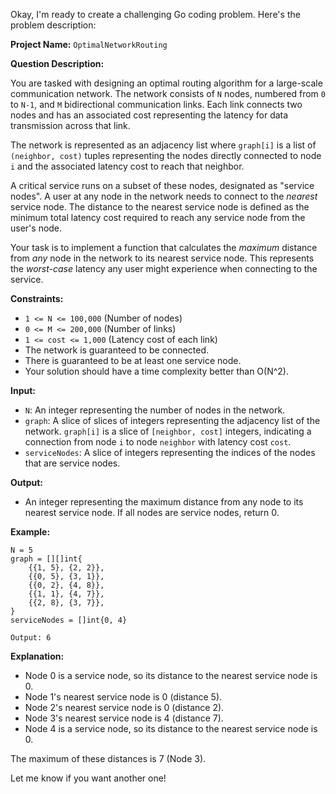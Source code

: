 Okay, I'm ready to create a challenging Go coding problem. Here's the problem description:

**Project Name:** `OptimalNetworkRouting`

**Question Description:**

You are tasked with designing an optimal routing algorithm for a large-scale communication network. The network consists of `N` nodes, numbered from `0` to `N-1`, and `M` bidirectional communication links. Each link connects two nodes and has an associated cost representing the latency for data transmission across that link.

The network is represented as an adjacency list where `graph[i]` is a list of `(neighbor, cost)` tuples representing the nodes directly connected to node `i` and the associated latency cost to reach that neighbor.

A critical service runs on a subset of these nodes, designated as "service nodes".  A user at any node in the network needs to connect to the *nearest* service node. The distance to the nearest service node is defined as the minimum total latency cost required to reach any service node from the user's node.

Your task is to implement a function that calculates the *maximum* distance from *any* node in the network to its nearest service node. This represents the *worst-case* latency any user might experience when connecting to the service.

**Constraints:**

*   `1 <= N <= 100,000` (Number of nodes)
*   `0 <= M <= 200,000` (Number of links)
*   `1 <= cost <= 1,000` (Latency cost of each link)
*   The network is guaranteed to be connected.
*   There is guaranteed to be at least one service node.
*   Your solution should have a time complexity better than O(N^2).

**Input:**

*   `N`: An integer representing the number of nodes in the network.
*   `graph`: A slice of slices of integers representing the adjacency list of the network. `graph[i]` is a slice of `[neighbor, cost]` integers, indicating a connection from node `i` to node `neighbor` with latency cost `cost`.
*   `serviceNodes`: A slice of integers representing the indices of the nodes that are service nodes.

**Output:**

*   An integer representing the maximum distance from any node to its nearest service node. If all nodes are service nodes, return 0.

**Example:**

```
N = 5
graph = [][]int{
    {{1, 5}, {2, 2}},
    {{0, 5}, {3, 1}},
    {{0, 2}, {4, 8}},
    {{1, 1}, {4, 7}},
    {{2, 8}, {3, 7}},
}
serviceNodes = []int{0, 4}

Output: 6
```

**Explanation:**

*   Node 0 is a service node, so its distance to the nearest service node is 0.
*   Node 1's nearest service node is 0 (distance 5).
*   Node 2's nearest service node is 0 (distance 2).
*   Node 3's nearest service node is 4 (distance 7).
*   Node 4 is a service node, so its distance to the nearest service node is 0.

The maximum of these distances is 7 (Node 3).

Let me know if you want another one!
